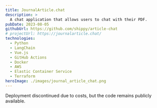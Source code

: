 ```yaml
---
title: JournalArticle.chat
description: >
  A chat application that allows users to chat with their PDF.
pubDate: 2023-08-05
githubUrl: https://github.com/shippy/article-chat
# projectUrl: https://journalarticle.chat/
technologies:
  - Python
  - LangChain
  - Vue.js
  - GitHub Actions
  - Docker
  - AWS
  - Elastic Container Service
  - Terraform
heroImage: ./images/journal_article_chat.png
---
```

Deployment discontinued due to costs, but the code remains publicly available.
